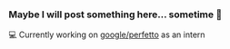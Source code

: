 ### Maybe I will post something here... sometime 🙈

💻 Currently working on [google/perfetto](https://github.com/google/perfetto) as an intern

